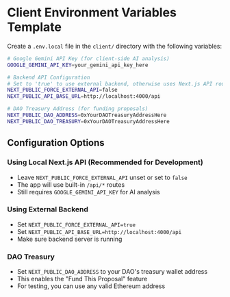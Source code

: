 # Client Environment Variables Template

Create a `.env.local` file in the `client/` directory with the following variables:

```bash
# Google Gemini API Key (for client-side AI analysis)
GOOGLE_GEMINI_API_KEY=your_gemini_api_key_here

# Backend API Configuration
# Set to 'true' to use external backend, otherwise uses Next.js API routes
NEXT_PUBLIC_FORCE_EXTERNAL_API=false
NEXT_PUBLIC_API_BASE_URL=http://localhost:4000/api

# DAO Treasury Address (for funding proposals)
NEXT_PUBLIC_DAO_ADDRESS=0xYourDAOTreasuryAddressHere
NEXT_PUBLIC_DAO_TREASURY=0xYourDAOTreasuryAddressHere
```

## Configuration Options

### Using Local Next.js API (Recommended for Development)
- Leave `NEXT_PUBLIC_FORCE_EXTERNAL_API` unset or set to `false`
- The app will use built-in `/api/*` routes
- Still requires `GOOGLE_GEMINI_API_KEY` for AI analysis

### Using External Backend
- Set `NEXT_PUBLIC_FORCE_EXTERNAL_API=true`
- Set `NEXT_PUBLIC_API_BASE_URL=http://localhost:4000/api`
- Make sure backend server is running

### DAO Treasury
- Set `NEXT_PUBLIC_DAO_ADDRESS` to your DAO's treasury wallet address
- This enables the "Fund This Proposal" feature
- For testing, you can use any valid Ethereum address
